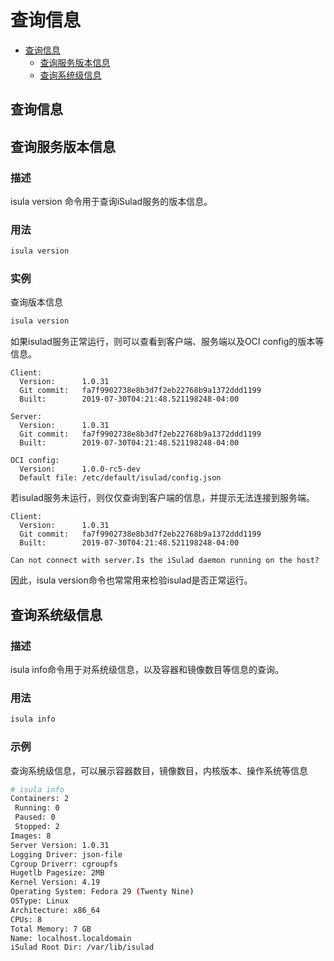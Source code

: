 # 查询信息

- [查询信息](#查询信息)
    - [查询服务版本信息](#查询服务版本信息)
    - [查询系统级信息](#查询系统级信息)

## 查询信息

## 查询服务版本信息

### 描述

isula version 命令用于查询iSulad服务的版本信息。

### 用法

```bash
isula version
```

### 实例

查询版本信息

```bash
isula version
```

如果isulad服务正常运行，则可以查看到客户端、服务端以及OCI config的版本等信息。

```text
Client:
  Version:      1.0.31
  Git commit:   fa7f9902738e8b3d7f2eb22768b9a1372ddd1199
  Built:        2019-07-30T04:21:48.521198248-04:00

Server:
  Version:      1.0.31
  Git commit:   fa7f9902738e8b3d7f2eb22768b9a1372ddd1199
  Built:        2019-07-30T04:21:48.521198248-04:00

OCI config:
  Version:      1.0.0-rc5-dev
  Default file: /etc/default/isulad/config.json
```

若isulad服务未运行，则仅仅查询到客户端的信息，并提示无法连接到服务端。

```text
Client:
  Version:      1.0.31
  Git commit:   fa7f9902738e8b3d7f2eb22768b9a1372ddd1199
  Built:        2019-07-30T04:21:48.521198248-04:00

Can not connect with server.Is the iSulad daemon running on the host?
```

因此，isula version命令也常常用来检验isulad是否正常运行。

## 查询系统级信息

### 描述

isula info命令用于对系统级信息，以及容器和镜像数目等信息的查询。

### 用法

```bash
isula info
```

### 示例

查询系统级信息，可以展示容器数目，镜像数目，内核版本、操作系统等信息

```bash
# isula info
Containers: 2
 Running: 0
 Paused: 0
 Stopped: 2
Images: 8
Server Version: 1.0.31
Logging Driver: json-file
Cgroup Driverr: cgroupfs
Hugetlb Pagesize: 2MB
Kernel Version: 4.19
Operating System: Fedora 29 (Twenty Nine)
OSType: Linux
Architecture: x86_64
CPUs: 8
Total Memory: 7 GB
Name: localhost.localdomain
iSulad Root Dir: /var/lib/isulad
```
